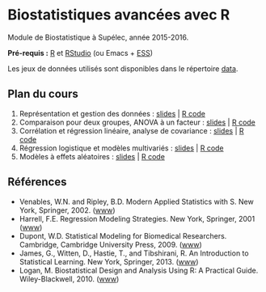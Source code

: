 # Biostatistiques avancées avec R

Module de Biostatistique à Supélec, année 2015-2016.

**Pré-requis :** [R](https://cran.r-project.org) et [RStudio](https://www.rstudio.com) (ou Emacs + [ESS](http://ess.r-project.org))

Les jeux de données utilisés sont disponibles dans le répertoire [data](data/).

## Plan du cours

1. Représentation et gestion des données : [slides](slides/01-datasteps.pdf) | [R code](slides/01-datasteps.R)
2. Comparaison pour deux groupes, ANOVA à un facteur : [slides](slides/02-tests.pdf) | [R code](slides/02-tests.R)
3. Corrélation et régression linéaire, analyse de covariance : [slides](slides/03-linear-model.pdf) | [R code](slides/03-linear-model.r)
4. Régression logistique et modèles multivariés : [slides](slides/04-logistic.pdf) | [R code](slides/04-logistic.r)
5. Modèles à effets aléatoires : [slides](slides/05-mixmod.pdf) | [R code](slides/05-mixmod.R)


## Références

- Venables, W.N. and Ripley, B.D. Modern Applied Statistics with S. New York, Springer, 2002. ([www](https://www.stats.ox.ac.uk/pub/MASS4/))
- Harrell, F.E. Regression Modeling Strategies. New York, Springer, 2001 ([www](http://biostat.mc.vanderbilt.edu/wiki/Main/RmS))
- Dupont, W.D. Statistical Modeling for Biomedical Researchers. Cambridge, Cambridge University Press, 2009. ([www](http://biostat.mc.vanderbilt.edu/dupontwd/wddtext/))
- James, G., Witten, D., Hastie, T., and Tibshirani, R. An Introduction to Statistical Learning. New York, Springer, 2013. ([www](http://www-bcf.usc.edu/~gareth/ISL/))
- Logan, M. Biostatistical Design and Analysis Using R: A Practical Guide. Wiley-Blackwell, 2010. ([www](http://users.monash.edu.au/~murray/BDAR/))
